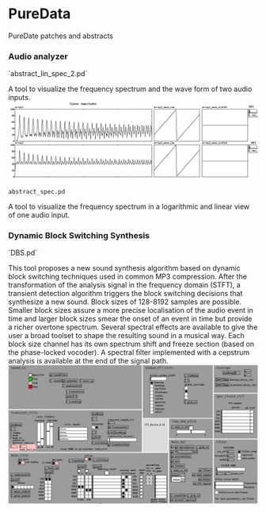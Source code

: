 # PureData
PureDate patches and abstracts

<h3>Audio analyzer</h3>
`abstract_lin_spec_2.pd`

A tool to visualize the frequency spectrum and the wave form of two audio inputs. 
![alt text](https://github.com/bilberry79/PureData/blob/master/pictures/abstract_lin_spec_2.PNG)

`abstract_spec.pd`

A tool to visualize the frequency spectrum in a logarithmic and linear view of one audio input. 

<h3>Dynamic Block Switching Synthesis</h3>
`DBS.pd`

This tool proposes a new sound synthesis algorithm based on dynamic block switching techniques used in common MP3 compression. After the transformation of the analysis signal in the frequency domain (STFT), a transient detection algorithm triggers the block switching decisions that synthesize a new sound. Block sizes of 128-8192 samples are possible. Smaller block sizes assure a more precise localisation of the audio event in time and larger block sizes smear the onset of an event in time but provide a richer overtone spectrum. Several spectral effects are available to give the user a broad toolset to shape the resulting sound in a musical way. Each block size channel has its own spectrum shift and freeze section (based on the phase-locked vocoder). A spectral filter implemented with a cepstrum analysis is available at the end of the signal path.
![alt text](https://github.com/bilberry79/PureData/blob/master/pictures/DBS.PNG)
